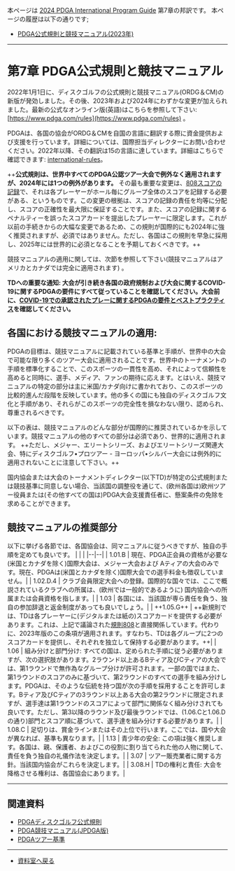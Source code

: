 本ページは
[2024 PDGA International Program Guide](https://www.pdga.com/files/2024_international_program_guide_final_complete_0122.pdf)
第7章の邦訳です。
本ページの履歴は以下の通りです;
* [PDGA公式規則と競技マニュアル(2023年)](/libraries/ordgcm23)

---

# 第7章 PDGA公式規則と競技マニュアル

2022年1月1日に、ディスクゴルフの公式規則と競技マニュアル(ORDG＆CM)の新版が発効しました。その後、2023年および2024年にわずかな変更が加えられました。最新の公式なオンライン版(英語)はこちらを参照して下さい: [https://www.pdga.com/rules](https://www.pdga.com/rules) 。

PDGAは、各国の協会がORDG＆CMを自国の言語に翻訳する際に資金提供および支援を行っています。詳細については、国際担当ディレクターにお問い合わせください。2022年以降、その翻訳は15の言語に達しています。詳細はこちらで確認できます: [international-rules](https://www.pdga.com/pdga-documents/international-rules)。

++**公式規則は、世界中すべてのPDGA公認ツアー大会で例外なく適用されますが、2024年には1つの例外があります。** その最も重要な変更は、[808スコアの記録](https://jpdga-shizuoka.github.io/rules/808)で、それは各プレーヤーがホール毎にグループ全体のスコアを記録する必要がある、というものです。この変更の根拠は、スコアの記録の責任を均等に分配し、スコアの正確性を最大限に保証することです。また、スコアの記録に関するペナルティーを誤ったスコアカードを提出したプレーヤーに限定します。これが以前の手続きからの大幅な変更であるため、この規則が国際的にも2024年に強く推奨されますが、必須ではありません。ただし、各国はこの規則を早急に採用し、2025年には世界的に必須となることを予期しておくべきです。++

競技マニュアルの適用に関しては、次節を参照して下さい(競技マニュアルはアメリカとカナダでは完全に適用されます) 。

**TDへの重要な通知: 大会が引き続き各国の政府規制および大会に関するCOVID-19に関するPDGAの要件にすべて従っていることを確認してください。大会前に、[COVID-19での承認されたプレーに関するPDGAの要件とベストプラクティス](https://www.pdga.com/pdga-documents/tour-documents/requirements-and-best-practices-pdga-sanctioned-play-during-covid-19)を確認してください。**

## 各国における競技マニュアルの適用:

PDGAの目標は、競技マニュアルに記載されている基準と手順が、世界中の大会で可能な限り多くのツアー大会に適用されることです。世界中のトーナメントの手順を標準化することで、このスポーツの一貫性を高め、それによって信頼性を高めると同時に、選手、メディア、ファンの期待に応えます。とはいえ、競技マニュアルの特定の部分は主に米国/カナダ向けに書かれており、このスポーツの比較的進んだ段階を反映しています。他の多くの国にも独自のディスクゴルフ文化と手順があり、それらがこのスポーツの完全性を損なわない限り、認められ、尊重されるべきです。

以下の表は、競技マニュアルのどんな部分が国際的に推奨されているかを示しています。競技マニュアルの他のすべての部分は必須であり、世界的に適用されます。
++ただし、メジャー、エリートシリーズ、およびエリートシリーズ関連大会、特にディスクゴルフ•プロツアー - ヨーロッパ•シルバー大会には例外的に適用されないことに注意して下さい。++

国内協会または大会のトーナメントディレクター(以下TD)が特定の公式規則または競技基準に同意しない場合、当該国の調整役を通じて、(欧州各国は)欧州ツアー役員または(その他すべての国は)PDGA大会支援責任者に、懸案条件の免除を求めることができます。

## 競技マニュアルの推奨部分

以下に挙げる各節では、各国協会は、同マニュアルに従うべきですが、独自の手順を定めても良いです。
| | |
|--|--|
| 1.01.B | 現在、PDGA正会員の資格が必要な(米国とカナダを除く)国際大会は、メジャー大会および Aティアの大会のみです。現在、PDGAは(米国とカナダを除く)国際大会での選手料金も徴収していません。|
| 1.02.D.4 | クラブ会員限定大会への登録。国際的な国々では、ここで概説されているクラブへの所属は、(欧州では一般的であるように) 国内協会への所属または会員資格を指します。|
| 1.03	| 各国には、当該国が専ら責任を負う、独自の参加辞退と返金制度があっても良いでしょう。|
| ++1.05.G++ | ++新規則では、TDは各プレーヤーに(デジタルまたは紙の)スコアカードを提供する必要があります。これは、上記で議論された[規則808](https://jpdga-shizuoka.github.io/rules/808)と直接関係しています。代わりに、2023年版のこの条項が適用されます。すなわち、TDは各グループに2つのスコアカードを提供し、それぞれを独立して保持する必要があります。++|
| 1.06	| 組み分けと部門分け: すべての国は、定められた手順に従う必要がありますが、次の選択肢があります。2ラウンド以上あるBティア及びCティアの大会では、第1ラウンドで無作為なグループ分けが許可されます。一部の国ではまた、第1ラウンドのスコアのみに基づいて、第2ラウンドのすべての選手を組み分けします。PDGAは、そのような伝統を持つ国が次の手順を採用することを許可します。Bティア及びCティアの3ラウンド以上ある大会の第2ラウンドに限定されますが、選手達は第1ラウンドのスコアによって部門に関係なく組み分けされても良いです。ただし、第3以降のラウンド及び最後ラウンドでは、(1.06.Cと1.06.Dの通り)部門とスコア順に基づいて、選手達を組み分けする必要があります。|
| 1.08.C	| 足切りは、賞金ラインまたはその上位で行います。ここでは、国や大会が異なれば、基準も異なります。|
| 1.13	| 青少年の安全: この項は強く推奨します。各国は、親、保護者、およびこの役割に割り当てられた他の人物に関して、責任を負う独自の礼儀作法を決定します。|
| 3.07	| ツアー販売業者に関する方針。当該国内協会がこれらを決定します。|
| 3.08.H	| TDの権利と責任: 大会を降格させる権利は、各国協会にあります。|

---
## 関連資料

* [PDGAディスクゴルフ公式規則](https://jpdga-shizuoka.github.io/rules/)
* [PDGA競技マニュアル(JPDGA版)](http://www.jpdga.jp/data/2022discgolf_competiton.pdf)
* [PDGAツアー基準](/libraries/tourstandards)

---
* [資料室へ戻る](/libraries/index)
